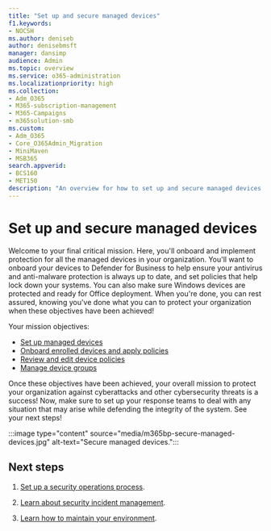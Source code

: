 ```yaml
---
title: "Set up and secure managed devices"
f1.keywords:
- NOCSH
ms.author: deniseb
author: denisebmsft
manager: dansimp
audience: Admin
ms.topic: overview
ms.service: o365-administration
ms.localizationpriority: high
ms.collection: 
- Adm_O365
- M365-subscription-management 
- M365-Campaigns
- m365solution-smb
ms.custom:
- Adm_O365
- Core_O365Admin_Migration
- MiniMaven
- MSB365
search.appverid:
- BCS160
- MET150
description: "An overview for how to set up and secure managed devices from security threats and cyberattacks. Implement cybersecurity defenses and endpoint protection through enrolling and onboarding all devices. Find out how to set up device policies and manage device groups."
---
```


# Set up and secure managed devices

Welcome to your final critical mission. Here, you'll onboard and implement protection for all the managed devices in your organization. You'll want to onboard your devices to Defender for Business to help ensure your antivirus and anti-malware protection is always up to date, and set policies that help lock down your systems. You can also make sure Windows devices are protected and ready for Office deployment. When you're done, you can rest assured, knowing you've done what you can to protect your organization when these objectives have been achieved!

Your mission objectives:

- [Set up managed devices](m365bp-managed-devices-setup.md)
- [Onboard enrolled devices and apply policies](m365bp-onboard-devices-mdb.md)
- [Review and edit device policies](m365bp-view-edit-create-mdb-policies.md)
- [Manage device groups](m365bp-device-groups-mdb.md)

Once these objectives have been achieved, your overall mission to protect your organization against cyberattacks and other cybersecurity threats is a success! Now, make sure to set up your response teams to deal with any situation that may arise while defending the integrity of the system. See your next steps!

:::image type="content" source="media/m365bp-secure-managed-devices.jpg" alt-text="Secure managed devices.":::

## Next steps

1. [Set up a security operations process](m365bp-security-incident-quick-start.md).

2. [Learn about security incident management](m365bp-security-incident-management.md).

3. [Learn how to maintain your environment](m365bp-maintain-environment.md).
